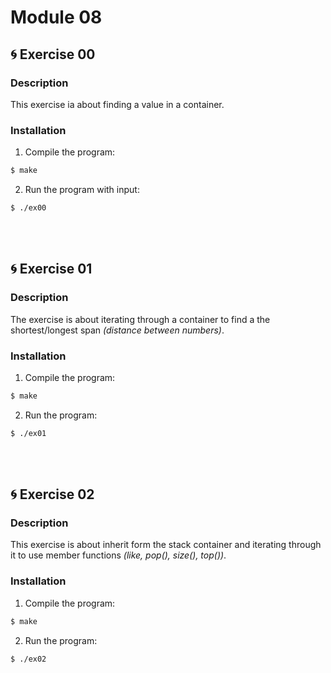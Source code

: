
# Module 08

## 🌀 Exercise 00
### Description
This exercise ia about finding a value in a container.
<br>
### Installation
1. Compile the program:
```bash 
$ make 
```
2. Run the program with input:
```bash 
$ ./ex00
```
<br>
<br>

## 🌀 Exercise 01
### Description
The exercise is about iterating through a container to find a the shortest/longest span *(distance between numbers)*.
<br>
### Installation
1. Compile the program:
```bash 
$ make 
```
2. Run the program:
```bash 
$ ./ex01
```
<br>
<br>

## 🌀 Exercise 02
### Description
This exercise is about inherit form the stack container and iterating through it to use member functions *(like, pop(), size(), top())*.
<br>
### Installation
1. Compile the program:
```bash 
$ make 
```
2. Run the program:
```bash 
$ ./ex02
```
